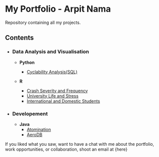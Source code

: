 # My Portfolio - Arpit Nama
Repository containing all my projects.

## Contents

- ### Data Analysis and Visualisation
	- __Python__
		- [Cyclability Analysis(SQL)](https://github.com/nama1arpit/MyPortfolio/tree/master/Cyclability_Analysis "Cyclability Analysis(SQL)")

	- __R__ 
		- [Crash Severity and Frequency](https://github.com/nama1arpit/MyPortfolio/tree/master/Crash_Severity_and_Frequency(R) "Crash Severity and Frequency")
		- [University Life and Stress](https://github.com/nama1arpit/MyPortfolio/tree/master/University_Life_and_Stress(R) "University Life and Stress")
		- [International and Domestic Students](https://github.com/nama1arpit/MyPortfolio/tree/master/International_and_Domestic_Students(R) "International and Domestic Students")
	
- ### Developement
	- __Java__
		- [Atomination](https://github.com/nama1arpit/MyPortfolio/tree/master/Atomination(JAVA) "Atomination")
		- [AeroDB](https://github.com/nama1arpit/MyPortfolio/tree/master/AeroDB-Database(JAVA) "AeroDB")

If you liked what you saw, want to have a chat with me about the portfolio, work opportunities, or collaboration, shoot an email at {here}
